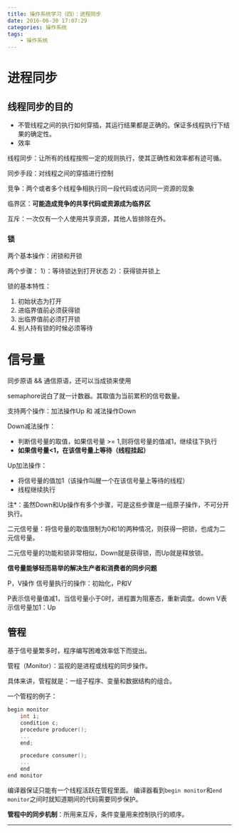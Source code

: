 ```yaml
---
title: 操作系统学习（四）：进程同步
date: 2016-06-30 17:07:29
categories: 操作系统
tags:
	- 操作系统
---
```



# 进程同步

## 线程同步的目的

- 不管线程之间的执行如何穿插，其运行结果都是正确的。保证多线程执行下结果的确定性。
- 效率

线程同步：让所有的线程按照一定的规则执行，使其正确性和效率都有迹可循。

同步手段：对线程之间的穿插进行控制

竞争：两个或者多个线程争相执行同一段代码或访问同一资源的现象

临界区：**可能造成竞争的共享代码或资源成为临界区**

互斥：一次仅有一个人使用共享资源，其他人皆排除在外。

### 锁

两个基本操作：闭锁和开锁

两个步骤：
1）：等待锁达到打开状态
2）：获得锁并锁上

锁的基本特性：
1. 初始状态为打开
2. 进临界值前必须获得锁
3. 出临界值前必须打开锁
4. 别人持有锁的时候必须等待

<!-- more -->

# 信号量

同步原语 && 通信原语，还可以当成锁来使用

semaphore说白了就一计数器。其取值为当前累积的信号数量。

支持两个操作：加法操作Up  和  减法操作Down


Down减法操作：

- 判断信号量的取值，如果信号量 >= 1,则将信号量的值减1，继续往下执行
- **如果信号量<1，在该信号量上等待（线程挂起）**

Up加法操作：

- 将信号量的值加1（该操作叫醒一个在该信号量上等待的线程）
- 线程继续执行
 
注*：虽然Down和Up操作有多个步骤，可是这些步骤是一组原子操作，不可分开执行。

二元信号量：将信号量的取值限制为0和1的两种情况，则获得一把锁，也成为二元信号量。

二元信号量的功能和锁非常相似，Down就是获得锁，而Up就是释放锁。

**信号量能够轻而易举的解决生产者和消费者的同步问题**

P，V操作
信号量执行的操作：初始化，P和V

P表示信号量值减1，当信号量小于0时，进程置为阻塞态，重新调度。down
V表示信号量加1：Up

## 管程

基于信号量繁多时，程序编写困难效率低下而提出。

管程（Monitor）：监视的是进程或线程的同步操作。

具体来讲，管程就是：一组子程序、变量和数据结构的组合。

一个管程的例子：

```cpp
begin monitor
	int i;
	condition c;
	procedure producer();
	...
	end;

	procedure consumer();
	...
	end
end monitor
```

编译器保证只能有一个线程活跃在管程里面。
编译器看到`begin monitor`和`end monitor`之间时就知道期间的代码需要同步保护。

**管程中的同步机制**：所用来互斥，条件变量用来控制执行的顺序。

---